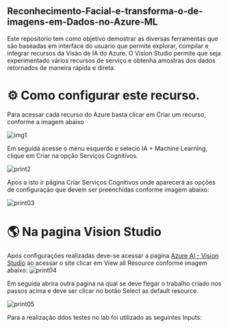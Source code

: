 ## Reconhecimento-Facial-e-transforma-o-de-imagens-em-Dados-no-Azure-ML
Este repositorio tem como objetivo demostrar as diversas ferramentas que são baseadas em interface do usuário que permite explorar, compilar e integrar recursos da Visão de IA do Azure. O Vision Studio permite que seja experimentado vários recursos de serviço e obtenha amostras dos dados retornados de maneira rápida e direta.

# ⚙ Como configurar este recurso.
Para acessar cada recurso do Azure basta clicar em Criar um recurso, conforme a imagem abaixo

![img1](https://github.com/Guimollmann/Reconhecimento-Facial-e-transforma-o-de-imagens-em-Dados-no-Azure-ML/assets/116759832/cb567598-136e-4073-9e25-9477d616a7a2)

Em seguida acesse o menu esquerdo  e selecio IA + Machine Learning, clique em Criar na opção Serviços Cognitivos.

![print2](https://github.com/Guimollmann/Reconhecimento-Facial-e-transforma-o-de-imagens-em-Dados-no-Azure-ML/assets/116759832/aca78530-817b-46c5-b3dd-2d01dfe49cd4)

Apos a isto ir página Criar Serviços Cognitivos onde aparecerá as opções de configuração que devem ser preenchidas conforme imagem abaixo:

![print03](https://github.com/Guimollmann/Reconhecimento-Facial-e-transforma-o-de-imagens-em-Dados-no-Azure-ML/assets/116759832/548314e5-0238-4ac8-a3d2-e5dfe3d091ab)

# 🌎 Na pagina Vision Studio

Apos configurações realizadas deve-se acessar a pagina [Azure AI - Vision Studio](https://portal.vision.cognitive.azure.com/) ao acessar o site clicar em  View all Resource conforme imagem abaixo:
![print04](https://github.com/Guimollmann/Reconhecimento-Facial-e-transforma-o-de-imagens-em-Dados-no-Azure-ML/assets/116759832/f42a8b16-3ff0-497b-95a8-1def9d700098)

Em seguida abrira outra pagina na qual se deve flegar o trabalho criado nos passos acima e deve ser clicar no botão Select as default resource.

![print05](https://github.com/Guimollmann/Reconhecimento-Facial-e-transforma-o-de-imagens-em-Dados-no-Azure-ML/assets/116759832/afb95c40-9922-48c3-b20d-ba6fd6703d8d)

Para a realização ddos testes no lab foi utilizado as seguintes Inputs:

